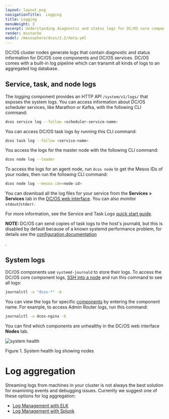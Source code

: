 ```yaml
---
layout: layout.pug
navigationTitle:  Logging
title: Logging
menuWeight: 3
excerpt: Understanding diagnostic and status logs for DC/OS core components and services
render: mustache
model: /mesosphere/dcos/2.2/data.yml
---
```


DC/OS cluster nodes generate logs that contain diagnostic and status information for DC/OS core components and DC/OS services. DC/OS comes with a built-in log pipeline which can transmit all kinds of logs to an aggregated log database.

## Service, task, and node logs

The logging component provides an HTTP API `/system/v1/logs/` that exposes the system logs. You can access information about DC/OS scheduler services, like Marathon or Kafka, with the following CLI command:

```bash
dcos service log --follow <scheduler-service-name>
```

You can access DC/OS task logs by running this CLI command:

```bash
dcos task log --follow <service-name>
```

You access the logs for the master node with the following CLI command:

```bash
dcos node log --leader
```

To access the logs for an agent node, run `dcos node` to get the Mesos IDs of your nodes, then run the following CLI command:

```bash
dcos node log --mesos-id=<node-id>
```

You can download all the log files for your service from the **Services > Services** tab in the [DC/OS web interface](/mesosphere/dcos/2.2/gui/). You can also monitor `stdout`/`stderr`.

For more information, see the Service and Task Logs [quick start guide](/mesosphere/dcos/2.2/monitoring/logging/quickstart/).

<p class="message--note"><strong>NOTE: </strong> DC/OS can send copies of task logs to the host's journald, but this is disabled by default because of a known systemd performance problem, for details see the <a href="/mesosphere/dcos/2.2/installing/production/advanced-configuration/configuration-reference/#mesos-container-log-sink">configuration documentation</a></p>.

## System logs

DC/OS components use `systemd-journald` to store their logs. To access the DC/OS core component logs, [SSH into a node][5] and run this command to see all logs:

```bash
journalctl -u "dcos-*" -b
```

You can view the logs for specific [components](/mesosphere/dcos/2.2/overview/architecture/components/) by entering the component name. For example, to access Admin Router logs, run this command:

```bash
journalctl -u dcos-nginx -b
```

You can find which components are unhealthy in the DC/OS web interface **Nodes** tab.

![system health](/mesosphere/dcos/2.2/img/GUI-Nodes-Main_View_Agents-1_12.png)

Figure 1. System health log showing nodes

# Log aggregation

Streaming logs from machines in your cluster is not always the best solution for examining events and debugging issues. <!-- In cases where you need a history of what has happened, you require a method for storing and aggregating logs. DC/OS comes with a built-in log pipeline based on [Fluent Bit](https://fluentbit.io/), an open source log processor and forwarder. Fluent Bit runs on each node, both masters and agents, in DC/OS. It gathers metrics from each component by tailing logs from journald. Tasks running on Mesos can also optionally [transmit logs to Fluent Bit](/mesosphere/dcos/2.2/monitoring/logging/configure-task-logs/). -->Currently we suggest one of these options for log aggregation:

- [Log Management with ELK](/mesosphere/dcos/2.2/monitoring/logging/aggregating/elk/)
- [Log Management with Splunk](/mesosphere/dcos/2.2/monitoring/logging/aggregating/splunk/)


[5]: /mesosphere/dcos/2.2/administering-clusters/sshcluster/
